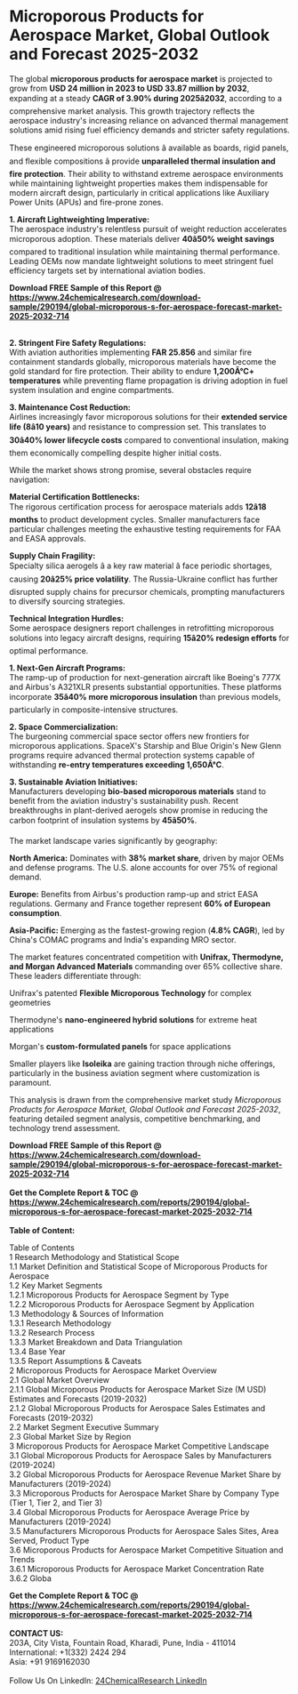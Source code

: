 <h1>Microporous Products for Aerospace Market, Global Outlook and Forecast 2025-2032</h1><p>The global <strong>microporous products for aerospace market</strong> is projected to grow from <strong>USD 24 million in 2023 to USD 33.87 million by 2032</strong>, expanding at a steady <strong>CAGR of 3.90% during 2025â2032</strong>, according to a comprehensive market analysis. This growth trajectory reflects the aerospace industry's increasing reliance on advanced thermal management solutions amid rising fuel efficiency demands and stricter safety regulations.</p><p>These engineered microporous solutions â available as boards, rigid panels, and flexible compositions â provide <strong>unparalleled thermal insulation and fire protection</strong>. Their ability to withstand extreme aerospace environments while maintaining lightweight properties makes them indispensable for modern aircraft design, particularly in critical applications like Auxiliary Power Units (APUs) and fire-prone zones.</p><p><strong>1. Aircraft Lightweighting Imperative:<br>
</strong>The aerospace industry's relentless pursuit of weight reduction accelerates microporous adoption. These materials deliver <strong>40â50% weight savings</strong> compared to traditional insulation while maintaining thermal performance. Leading OEMs now mandate lightweight solutions to meet stringent fuel efficiency targets set by international aviation bodies.</p><div><b>Download FREE Sample of this Report @ 
            <a href="https://www.24chemicalresearch.com/download-sample/290194/global-microporous-s-for-aerospace-forecast-market-2025-2032-714">
            https://www.24chemicalresearch.com/download-sample/290194/global-microporous-s-for-aerospace-forecast-market-2025-2032-714</a></b></div><br><p><strong>2. Stringent Fire Safety Regulations:<br>
</strong>With aviation authorities implementing <strong>FAR 25.856</strong> and similar fire containment standards globally, microporous materials have become the gold standard for fire protection. Their ability to endure <strong>1,200Â°C+ temperatures</strong> while preventing flame propagation is driving adoption in fuel system insulation and engine compartments.</p><p><strong>3. Maintenance Cost Reduction:<br>
</strong>Airlines increasingly favor microporous solutions for their <strong>extended service life (8â10 years)</strong> and resistance to compression set. This translates to <strong>30â40% lower lifecycle costs</strong> compared to conventional insulation, making them economically compelling despite higher initial costs.</p><p>While the market shows strong promise, several obstacles require navigation:</p><p><strong>Material Certification Bottlenecks:<br>
	</strong>The rigorous certification process for aerospace materials adds <strong>12â18 months</strong> to product development cycles. Smaller manufacturers face particular challenges meeting the exhaustive testing requirements for FAA and EASA approvals.</p><p><strong>Supply Chain Fragility:<br>
	</strong>Specialty silica aerogels â a key raw material â face periodic shortages, causing <strong>20â25% price volatility</strong>. The Russia-Ukraine conflict has further disrupted supply chains for precursor chemicals, prompting manufacturers to diversify sourcing strategies.</p><p><strong>Technical Integration Hurdles:<br>
	</strong>Some aerospace designers report challenges in retrofitting microporous solutions into legacy aircraft designs, requiring <strong>15â20% redesign efforts</strong> for optimal performance.</p><p><strong>1. Next-Gen Aircraft Programs:<br>
</strong>The ramp-up of production for next-generation aircraft like Boeing's 777X and Airbus's A321XLR presents substantial opportunities. These platforms incorporate <strong>35â40% more microporous insulation</strong> than previous models, particularly in composite-intensive structures.</p><p><strong>2. Space Commercialization:<br>
</strong>The burgeoning commercial space sector offers new frontiers for microporous applications. SpaceX's Starship and Blue Origin's New Glenn programs require advanced thermal protection systems capable of withstanding <strong>re-entry temperatures exceeding 1,650Â°C</strong>.</p><p><strong>3. Sustainable Aviation Initiatives:<br>
</strong>Manufacturers developing <strong>bio-based microporous materials</strong> stand to benefit from the aviation industry's sustainability push. Recent breakthroughs in plant-derived aerogels show promise in reducing the carbon footprint of insulation systems by <strong>45â50%</strong>.</p><p>The market landscape varies significantly by geography:</p><p><strong>North America:</strong> Dominates with <strong>38% market share</strong>, driven by major OEMs and defense programs. The U.S. alone accounts for over 75% of regional demand.</p><p><strong>Europe:</strong> Benefits from Airbus's production ramp-up and strict EASA regulations. Germany and France together represent <strong>60% of European consumption</strong>.</p><p><strong>Asia-Pacific:</strong> Emerging as the fastest-growing region (<strong>4.8% CAGR</strong>), led by China's COMAC programs and India's expanding MRO sector.</p><p>The market features concentrated competition with <strong>Unifrax, Thermodyne, and Morgan Advanced Materials</strong> commanding over 65% collective share. These leaders differentiate through:</p><p>Unifrax's patented <strong>Flexible Microporous Technology</strong> for complex geometries</p><p>Thermodyne's <strong>nano-engineered hybrid solutions</strong> for extreme heat applications</p><p>Morgan's <strong>custom-formulated panels</strong> for space applications</p><p>Smaller players like <strong>Isoleika</strong> are gaining traction through niche offerings, particularly in the business aviation segment where customization is paramount.</p><p>This analysis is drawn from the comprehensive market study <em>Microporous Products for Aerospace Market, Global Outlook and Forecast 2025-2032</em>, featuring detailed segment analysis, competitive benchmarking, and technology trend assessment.</p><div><b>Download FREE Sample of this Report @ 
            <a href="https://www.24chemicalresearch.com/download-sample/290194/global-microporous-s-for-aerospace-forecast-market-2025-2032-714">
            https://www.24chemicalresearch.com/download-sample/290194/global-microporous-s-for-aerospace-forecast-market-2025-2032-714</a></b></div><br><div><b>Get the Complete Report & TOC @ 
            <a href="https://www.24chemicalresearch.com/reports/290194/global-microporous-s-for-aerospace-forecast-market-2025-2032-714">
            https://www.24chemicalresearch.com/reports/290194/global-microporous-s-for-aerospace-forecast-market-2025-2032-714</a></b></div><br>
            <b>Table of Content:</b><p>Table of Contents<br />
1 Research Methodology and Statistical Scope<br />
1.1 Market Definition and Statistical Scope of Microporous Products for Aerospace<br />
1.2 Key Market Segments<br />
1.2.1 Microporous Products for Aerospace Segment by Type<br />
1.2.2 Microporous Products for Aerospace Segment by Application<br />
1.3 Methodology & Sources of Information<br />
1.3.1 Research Methodology<br />
1.3.2 Research Process<br />
1.3.3 Market Breakdown and Data Triangulation<br />
1.3.4 Base Year<br />
1.3.5 Report Assumptions & Caveats<br />
2 Microporous Products for Aerospace Market Overview<br />
2.1 Global Market Overview<br />
2.1.1 Global Microporous Products for Aerospace Market Size (M USD) Estimates and Forecasts (2019-2032)<br />
2.1.2 Global Microporous Products for Aerospace Sales Estimates and Forecasts (2019-2032)<br />
2.2 Market Segment Executive Summary<br />
2.3 Global Market Size by Region<br />
3 Microporous Products for Aerospace Market Competitive Landscape<br />
3.1 Global Microporous Products for Aerospace Sales by Manufacturers (2019-2024)<br />
3.2 Global Microporous Products for Aerospace Revenue Market Share by Manufacturers (2019-2024)<br />
3.3 Microporous Products for Aerospace Market Share by Company Type (Tier 1, Tier 2, and Tier 3)<br />
3.4 Global Microporous Products for Aerospace Average Price by Manufacturers (2019-2024)<br />
3.5 Manufacturers Microporous Products for Aerospace Sales Sites, Area Served, Product Type<br />
3.6 Microporous Products for Aerospace Market Competitive Situation and Trends<br />
3.6.1 Microporous Products for Aerospace Market Concentration Rate<br />
3.6.2 Globa</p><div><b>Get the Complete Report & TOC @ 
            <a href="https://www.24chemicalresearch.com/reports/290194/global-microporous-s-for-aerospace-forecast-market-2025-2032-714">
            https://www.24chemicalresearch.com/reports/290194/global-microporous-s-for-aerospace-forecast-market-2025-2032-714</a></b></div><br><b>CONTACT US:</b><br>
            203A, City Vista, Fountain Road, Kharadi, Pune, India - 411014<br>
            International: +1(332) 2424 294<br>
            Asia: +91 9169162030 <br><br>
            Follow Us On LinkedIn: <a href="https://www.linkedin.com/company/24chemicalresearch/">24ChemicalResearch LinkedIn</a>